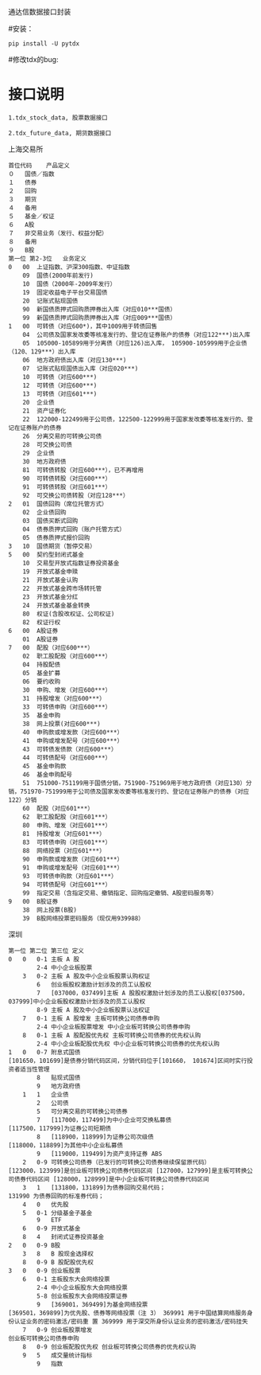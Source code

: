 通达信数据接口封装

#安装：

    pip install -U pytdx

#修改tdx的bug:
    
    
# 接口说明
    
    1.tdx_stock_data, 股票数据接口
    
    2.tdx_future_data, 期货数据接口    


上海交易所

    首位代码	产品定义
    ０	国债／指数
    １	债券
    ２	回购
    ３	期货
    ４	备用
    ５	基金／权证
    ６	A股
    ７	非交易业务（发行、权益分配）
    ８	备用
    ９	B股
    第一位	第2-3位	业务定义
    0	00	上证指数、沪深300指数、中证指数
        09	国债(2000年前发行)
        10	国债（2000年-2009年发行）
        19	固定收益电子平台交易国债
        20	记账式贴现国债
        90	新国债质押式回购质押券出入库（对应010***国债）
        99	新国债质押式回购质押券出入库（对应009***国债）
    1	00	可转债（对应600*)，其中1009用于转债回售
        04	公司债及国家发改委等核准发行的、登记在证券账户的债券（对应122***)出入库
        05	105000-105899用于分离债（对应126)出入库， 105900-105999用于企业债（120、129***）出入库
        06	地方政府债出入库（对应130***)
        07	记账式贴现国债出入库（对应020***)
        10	可转债（对应600***)
        12	可转债（对应600***)
        13	可转债（对应601***)
        20	企业债
        21	资产证券化
        22	122000-122499用于公司债，122500-122999用于国家发改委等核准发行的、登记在证券账户的债券
        26	分离交易的可转换公司债
        28	可交换公司债
        29	企业债
        30	地方政府债
        81	可转债转股（对应600***），已不再增用
        90	可转债转股（对应600***）
        91	可转债转股（对应601***）
        92	可交换公司债转股（对应128***）
    2	01	国债回购（席位托管方式）
        02	企业债回购
        03	国债买断式回购
        04	债券质押式回购（账户托管方式）
        05	债券质押式报价回购
    3	10	国债期货（暂停交易）
    5	00	契约型封闭式基金
        10	交易型开放式指数证券投资基金
        19	开放式基金申赎
        21	开放式基金认购
        22	开放式基金跨市场转托管
        23	开放式基金分红
        24	开放式基金基金转换
        80	权证(含股改权证、公司权证)
        82	权证行权
    6	00	A股证券
        01	A股证券
    7	00	配股（对应600***）
        02	职工股配股（对应600***）
        04	持股配债
        05	基金扩募
        06	要约收购
        30	申购、增发（对应600***）
        31	持股增发（对应600***）
        33	可转债申购（对应600***）
        35	基金申购
        38	网上投票(对应600***)
        40	申购款或增发款（对应600***）
        41	申购或增发配号（对应600***）
        43	可转债发债款（对应600***）
        44	可转债配号（对应600***）
        45	基金申购款
        46	基金申购配号
        51	751000-751199用于国债分销，751900-751969用于地方政府债（对应130）分销，751970-751999用于公司债及国家发改委等核准发行的、登记在证券账户的债券（对应122）分销
        60	配股（对应601***）
        62	职工股配股（对应601***）
        80	申购、增发（对应601***）
        81	持股增发（对应601***）
        83	可转债申购（对应601***）
        88	网络投票（对应601***）
        90	申购款或增发款（对应601***）
        91	申购或增发配号（对应601***）
        93	可转债申购款（对应601***）
        94	可转债配号（对应601***）
        99	指定交易（含指定交易、撤销指定、回购指定撤销、A股密码服务等）
    9	00	B股证券
        38	网上投票(B股)
        39	B股网络投票密码服务（现仅用939988）
        
 	
 	
 	
 	
 深圳
    
    第一位	第二位	第三位	定义
    0	0	0-1	主板 A 股
            2-4	中小企业板股票
        3	0-2	主板 A 股及中小企业板股票认购权证
            6	创业板股权激励计划涉及的员工认股权
            7	[037000，037499]主板 A 股股权激励计划涉及的员工认股权[037500，037999]中小企业板股权激励计划涉及的员工认股权
            8-9	主板 A 股及中小企业板股票认沽权证
        7	0-1	主板 A 股增发 主板可转换公司债券申购
            2-4	中小企业板股票增发 中小企业板可转换公司债券申购
        8	0-1	主板 A 股配股优先权 主板可转换公司债券的优先权认购
            2-4	中小企业板配股优先权 中小企业板可转换公司债券的优先权认购
    1	0	0-7	附息式国债
    [101650，101699]是债券分销代码区间，分销代码位于[101660， 101674]区间时实行投资者适当性管理
            8	贴现式国债
            9	地方政府债
        1	1	企业债
            2	公司债
            5	可分离交易的可转换公司债券
            7	[117000，117499]为中小企业可交换私募债
    [117500，117999]为证券公司短期债
            8	[118900，118999]为证券公司次级债
    [118000，118899]为其他中小企业私募债
            9	[119000，119499]为资产支持证券 ABS
        2	0-9	可转换公司债券（已发行的可转换公司债券继续保留原代码）
    [123000，123999]是创业板可转换公司债券代码区间 [127000，127999]是主板可转换公司债券代码区间 [128000，128999]是中小企业板可转换公司债券代码区间
        3	1	[131800，131899]为债券回购交易代码；
    131990 为债券回购的标准券代码；
        4	0	优先股
        5	0-1	分级基金子基金
            9	ETF
        6	0-9	开放式基金
        8	4	封闭式证券投资基金
    2	0	0-9	B股
        3	8	B 股现金选择权
        8	0-9	B 股配股优先权
    3	0	0-9	创业板股票
        6	0-1	主板股东大会网络投票
            2-4	中小企业板股东大会网络投票
            5-8	创业板股东大会网络投票证券
            9	[369001，369499]为基金网络投票
    [369501，369899]为优先股、债券等网络投票（注 3） 369991 用于中国结算网络服务身份认证业务的密码激活/密码重 置 369999 用于深交所身份认证业务的密码激活/密码挂失
        7	0-9	创业板股票增发
    创业板可转换公司债券申购
        8	0-9	创业板配股优先权 创业板可转换公司债券的优先权认购
        9	5	成交量统计指标
            9	指数

